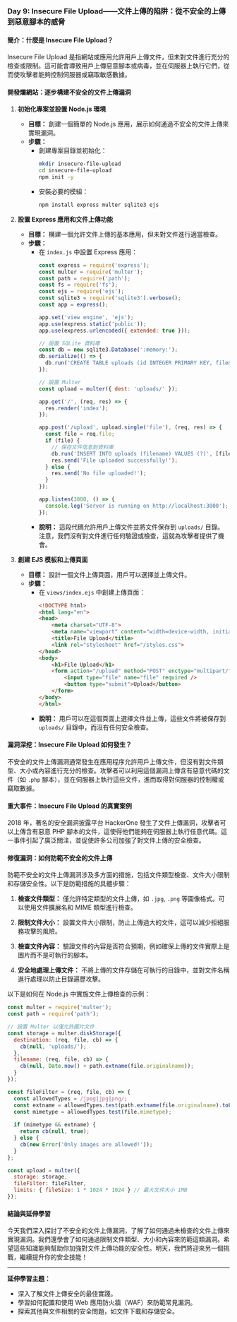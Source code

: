 ### Day 9: Insecure File Upload——文件上傳的陷阱：從不安全的上傳到惡意腳本的威脅

#### 簡介：什麼是 Insecure File Upload？
Insecure File Upload 是指網站或應用允許用戶上傳文件，但未對文件進行充分的檢查或限制。這可能會導致用戶上傳惡意腳本或病毒，並在伺服器上執行它們，從而使攻擊者能夠控制伺服器或竊取敏感數據。

#### 開發爛網站：逐步構建不安全的文件上傳漏洞

1. **初始化專案並設置 Node.js 環境**
   - **目標：** 創建一個簡單的 Node.js 應用，展示如何通過不安全的文件上傳來實現漏洞。
   - **步驟：**
     - 創建專案目錄並初始化：
       ```bash
       mkdir insecure-file-upload
       cd insecure-file-upload
       npm init -y
       ```
     - 安裝必要的模組：
       ```bash
       npm install express multer sqlite3 ejs
       ```

2. **設置 Express 應用和文件上傳功能**
   - **目標：** 構建一個允許文件上傳的基本應用，但未對文件進行適當檢查。
   - **步驟：**
     - 在 `index.js` 中設置 Express 應用：
       ```javascript
       const express = require('express');
       const multer = require('multer');
       const path = require('path');
       const fs = require('fs');
       const ejs = require('ejs');
       const sqlite3 = require('sqlite3').verbose();
       const app = express();

       app.set('view engine', 'ejs');
       app.use(express.static('public'));
       app.use(express.urlencoded({ extended: true }));

       // 設置 SQLite 資料庫
       const db = new sqlite3.Database(':memory:');
       db.serialize(() => {
         db.run('CREATE TABLE uploads (id INTEGER PRIMARY KEY, filename TEXT)');
       });

       // 設置 Multer
       const upload = multer({ dest: 'uploads/' });

       app.get('/', (req, res) => {
         res.render('index');
       });

       app.post('/upload', upload.single('file'), (req, res) => {
         const file = req.file;
         if (file) {
           // 保存文件信息到資料庫
           db.run('INSERT INTO uploads (filename) VALUES (?)', [file.filename]);
           res.send('File uploaded successfully!');
         } else {
           res.send('No file uploaded!');
         }
       });

       app.listen(3000, () => {
         console.log('Server is running on http://localhost:3000');
       });
       ```
     - **說明：** 這段代碼允許用戶上傳文件並將文件保存到 `uploads/` 目錄。注意，我們沒有對文件進行任何驗證或檢查，這就為攻擊者提供了機會。

3. **創建 EJS 模板和上傳頁面**
   - **目標：** 設計一個文件上傳頁面，用戶可以選擇並上傳文件。
   - **步驟：**
     - 在 `views/index.ejs` 中創建上傳頁面：
       ```html
       <!DOCTYPE html>
       <html lang="en">
       <head>
           <meta charset="UTF-8">
           <meta name="viewport" content="width=device-width, initial-scale=1.0">
           <title>File Upload</title>
           <link rel="stylesheet" href="/styles.css">
       </head>
       <body>
           <h1>File Upload</h1>
           <form action="/upload" method="POST" enctype="multipart/form-data">
               <input type="file" name="file" required />
               <button type="submit">Upload</button>
           </form>
       </body>
       </html>
       ```
     - **說明：** 用戶可以在這個頁面上選擇文件並上傳，這些文件將被保存到 `uploads/` 目錄中，而沒有任何安全檢查。

#### 漏洞深挖：Insecure File Upload 如何發生？

不安全的文件上傳漏洞通常發生在應用程序允許用戶上傳文件，但沒有對文件類型、大小或內容進行充分的檢查。攻擊者可以利用這個漏洞上傳含有惡意代碼的文件（如 `.php` 腳本），並在伺服器上執行這些文件，進而取得對伺服器的控制權或竊取數據。

#### 重大事件：Insecure File Upload 的真實案例

2018 年，著名的安全漏洞披露平台 HackerOne 發生了文件上傳漏洞，攻擊者可以上傳含有惡意 PHP 腳本的文件，這使得他們能夠在伺服器上執行任意代碼。這一事件引起了廣泛關注，並促使許多公司加強了對文件上傳的安全檢查。

#### 修復漏洞：如何防範不安全的文件上傳

防範不安全的文件上傳漏洞涉及多方面的措施，包括文件類型檢查、文件大小限制和存儲安全性。以下是防範措施的具體步驟：

1. **檢查文件類型：** 僅允許特定類型的文件上傳，如 `.jpg`, `.png` 等圖像格式。可以使用文件擴展名和 MIME 類型進行檢查。
   
2. **限制文件大小：** 設置文件大小限制，防止上傳過大的文件，這可以減少拒絕服務攻擊的風險。

3. **檢查文件內容：** 驗證文件的內容是否符合預期，例如確保上傳的文件實際上是圖片而不是可執行的腳本。

4. **安全地處理上傳文件：** 不將上傳的文件存儲在可執行的目錄中，並對文件名稱進行處理以防止目錄遍歷攻擊。

以下是如何在 Node.js 中實施文件上傳檢查的示例：

```javascript
const multer = require('multer');
const path = require('path');

// 設置 Multer 以僅允許圖片文件
const storage = multer.diskStorage({
  destination: (req, file, cb) => {
    cb(null, 'uploads/');
  },
  filename: (req, file, cb) => {
    cb(null, Date.now() + path.extname(file.originalname));
  }
});

const fileFilter = (req, file, cb) => {
  const allowedTypes = /jpeg|jpg|png/;
  const extname = allowedTypes.test(path.extname(file.originalname).toLowerCase());
  const mimetype = allowedTypes.test(file.mimetype);
  
  if (mimetype && extname) {
    return cb(null, true);
  } else {
    cb(new Error('Only images are allowed!'));
  }
};

const upload = multer({
  storage: storage,
  fileFilter: fileFilter,
  limits: { fileSize: 1 * 1024 * 1024 } // 最大文件大小 1MB
});
```

#### 結論與延伸學習

今天我們深入探討了不安全的文件上傳漏洞，了解了如何通過未檢查的文件上傳來實現漏洞。我們還學會了如何通過限制文件類型、大小和內容來防範這類漏洞。希望這些知識能夠幫助你加強對文件上傳功能的安全性。明天，我們將迎來另一個挑戰，繼續提升你的安全技能！

---

**延伸學習主題：**
- 深入了解文件上傳安全的最佳實踐。
- 學習如何配置和使用 Web 應用防火牆（WAF）來防範常見漏洞。
- 探索其他與文件相關的安全問題，如文件下載和存儲安全。